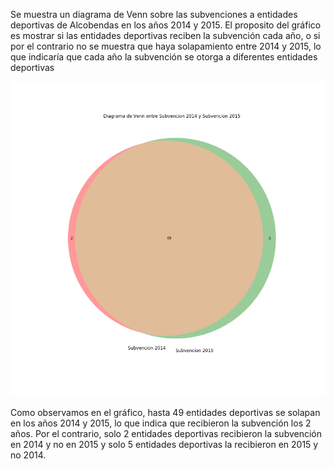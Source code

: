 Se muestra un diagrama de Venn sobre las subvenciones a entidades deportivas de Alcobendas en los años 2014 y 2015. El proposito del gráfico es mostrar si las entidades deportivas reciben la subvención cada año, o si por el contrario no se muestra que haya solapamiento entre 2014 y 2015, lo que indicaría que cada año la subvención se otorga a diferentes entidades deportivas

![Diagrama de Venn](diagrama_venn.png)


Como observamos en el gráfico, hasta 49 entidades deportivas se solapan en los años 2014 y 2015, lo que indica que recibieron la subvención los 2 años. Por el contrario, solo 2 entidades deportivas recibieron la subvención en 2014 y no en 2015 y solo 5 entidades deportivas la recibieron en 2015 y no 2014.
